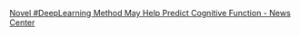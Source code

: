[Novel #DeepLearning Method May Help Predict Cognitive Function - News Center ](https://qi.tc/qi/11457)